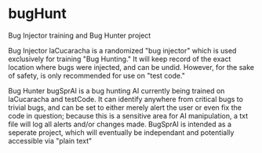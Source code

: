 # bugHunt
Bug Injector training and Bug Hunter project


Bug Injector
laCucaracha is a randomized "bug injector" which is used exclusively for training "Bug Hunting." It will keep record of the exact location where bugs were injected, and can be undid. However, for the sake of safety, is only recommended for use on "test code."

Bug Hunter
bugSprAI is a bug hunting AI currently being trained on laCucaracha and testCode. It can identify anywhere from critical bugs to trivial bugs, and can be set to either merely alert the user or even fix the code in question; because this is a sensitive area for AI manipulation, a txt file will log all alerts and/or changes made. BugSprAI is intended as a seperate project, which will eventually be independant and potentially accessible via "plain text"


